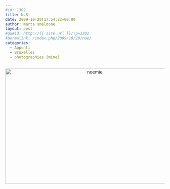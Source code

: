 ```yaml
---
#id: 1302
title: N.R.
date: 2009-10-20T17:54:22+00:00
author: marta smaldone
layout: post
#gu#id: http://{{ site.url }}/?p=1302
#permalink: /index.php/2009/10/20/noe/
categories:
  - Appunti
  - Bruxelles
  - photographies (mine)
---
```

<p style="text-align: center;">
  <p style="text-align: center;">
    <img class="aligncenter wp-image-3600" src="{{ site.url }}/images/uploads/2009/10/noemie.jpg" alt="noemie" width="550" height="364" srcset="{{ site.url }}/images/uploads/2009/10/noemie.jpg 862w, {{ site.url }}/images/uploads/2009/10/noemie-300x198.jpg 300w, {{ site.url }}/images/uploads/2009/10/noemie-768x508.jpg 768w" sizes="(max-width: 550px) 100vw, 550px" />
  </p>